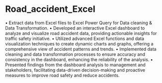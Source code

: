 # Road_accident_Excel
• Extract data from Excel files to Excel Power Query for Data cleaning & Data Transformation. 
• Developed an interactive Excel dashboard to analyze and visualize road accident data, providing actionable insights for traffic safety initiative. 
• Utilized advanced Excel functions and data visualization techniques to create dynamic charts and graphs, offering a comprehensive view of accident patterns and trends. 
• Implemented data cleaning and data transformation processes to ensure accuracy and consistency in the dashboard, enhancing the reliability of the analysis. 
• Presented findings from the dashboard analysis to management and stakeholders, facilitating data-driven decision-making and proactive measures to improve road safety and reduce accidents.
